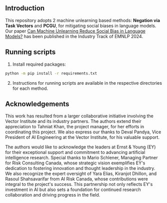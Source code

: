 ## Introduction
This repository adopts 2 machine unlearning based methods: **Negation via Task Vectors** and **PCGU**, for mitigating social biases in language models. Our paper [Can Machine Unlearning Reduce Social Bias in Language Models?](https://aclanthology.org/2024.emnlp-industry.71/) has been published in the Industry Track of EMNLP 2024.

## Running scripts
1. Install required packages:
```bash
python -m pip install -r requirements.txt
```

2. Instructions for running scripts are available in the respective directories for each method.

## Acknowledgements
This work has resulted from a larger collaborative initiative involving the Vector Institute and its industry partners. The authors extend their appreciation to Tahniat Khan, the project manager, for her efforts in coordinating this project. We also express our thanks to Deval Pandya, Vice President of AI Engineering at the Vector Institute, for his valuable support.

The authors would like to acknowledge the leaders at Ernst & Young (EY) for their exceptional support and commitment to advancing artificial intelligence research. Special thanks to Mario Schlener, Managing Partner for Risk Consulting Canada, whose strategic vision exemplifies EY's dedication to fostering innovation and thought leadership in the industry. We also recognize the expert oversight of Yara Elias, Kiranjot Dhillon, and Rasoul Shahsavarifar from AI Risk Canada, whose contributions were integral to the project's success. This partnership not only reflects EY's investment in AI but also sets a foundation for continued research collaboration and driving progress in the field.
